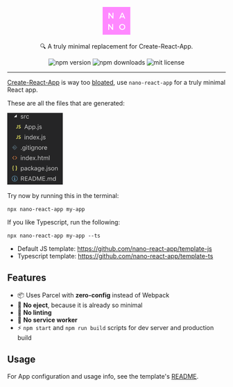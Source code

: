 <p align="center">
  <img alt="nano logo" src="./static/logo.png" width="64">
</p>
<p align="center">
  🔍 A truly minimal replacement for Create-React-App.
</p>

<p align="center">
  <img alt="npm version" src="https://badgen.net/npm/v/nano-react-app">
  <img alt="npm downloads" src="https://badgen.net/npm/dt/nano-react-app">
  <img alt="mit license" src="https://badgen.net/npm/license/nano-react-app">
</p>

---

[Create-React-App](https://github.com/facebook/create-react-app) is way too [bloated](https://medium.com/hackernoon/create-react-app-is-way-too-bloated-5db07c3511), use `nano-react-app` for a truly minimal React app.

These are all the files that are generated:

<img alt="file structure" src="./static/files.png" width="128">

Try now by running this in the terminal:

```
npx nano-react-app my-app
```

If you like Typescript, run the following:

```
npx nano-react-app my-app --ts
```

- Default JS template: https://github.com/nano-react-app/template-js
- Typescript template: https://github.com/nano-react-app/template-ts

## Features

- 📦 Uses Parcel with **zero-config** instead of Webpack
- 🚫 **No eject**, because it is already so minimal
- 🚫 **No linting**
- 🚫 **No service worker**
- ⚡ `npm start` and `npm run build` scripts for dev server and production build

## Usage

For App configuration and usage info, see the template's [README](https://github.com/nano-react-app/template-js).
